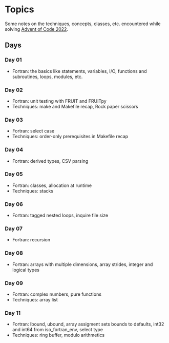 # Topics

Some notes on the techniques, concepts, classes, etc. encountered while solving [Advent of Code 2022](https://adventofcode.com/2022).

## Days

### Day 01
* Fortran: the basics like statements, variables, I/O, functions and subroutines, loops, modules, etc.

### Day 02
* Fortran: unit testing with FRUIT and FRUITpy
* Techniques: make and Makefile recap, Rock paper scissors

### Day 03
* Fortran: select case
* Techniques: order-only prerequisites in Makefile recap

### Day 04
* Fortran: derived types, CSV parsing

### Day 05
* Fortran: classes, allocation at runtime
* Techniques: stacks

### Day 06
* Fortran: tagged nested loops, inquire file size

### Day 07
* Fortran: recursion

### Day 08
* Fortran: arrays with multiple dimensions, array strides, integer and logical types

### Day 09
* Fortran: complex numbers, pure functions
* Techniques: array list

### Day 11
* Fortran: lbound, ubound, array assigment sets bounds to defaults, int32 and int64 from iso_fortran_env, select type
* Techniques: ring buffer, modulo arithmetics
